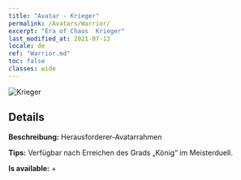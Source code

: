 ```yaml
---
title: "Avatar - Krieger"
permalink: /Avatars/Warrior/
excerpt: "Era of Chaos  Krieger"
last_modified_at: 2021-07-13
locale: de
ref: "Warrior.md"
toc: false
classes: wide
---
```

 ![Krieger](/images/a/avatarFrame_1.png)

## Details

 **Beschreibung:** Herausforderer-Avatarrahmen 

 **Tips:** Verfügbar nach Erreichen des Grads „König“ im Meisterduell. 

 **Is available:**  + 

